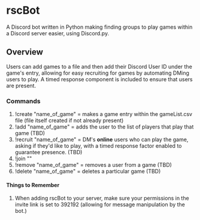 # rscBot
A Discord bot written in Python making finding groups to play games within a Discord server easier, using Discord.py.

## Overview
Users can add games to a file and then add their Discord User ID under the game's entry, allowing for easy recruiting for games by automating DMing users to play. A timed response component is included to ensure that users
are present.

### Commands
  1. !create "name_of_game" = makes a game entry within the gameList.csv file (file itself created if not already present)
  2. !add "name_of_game" = adds the user to the list of players that play that game (TBD)
  4. !recruit "name_of_game" = DM's **online** users who can play the game, asking if they'd like to play, with a timed response factor enabled to guarantee presence. (TBD)
  5. !join ""
  5. !remove "name_of_game" = removes a user from a game (TBD)
  6. !delete "name_of_game" = deletes a particular game (TBD)

#### Things to Remember
1. When adding rscBot to your server, make sure your permissions in the invite link is set to 392192 (allowing for message
manipulation by the bot.)